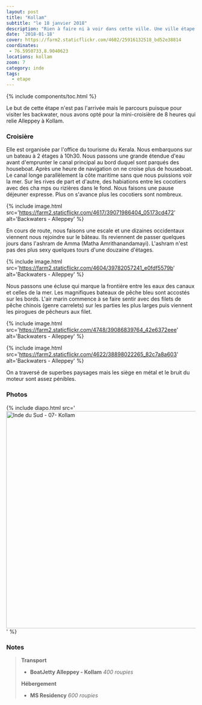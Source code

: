 ```yaml
---
layout: post
title: "Kollam"
subtitle: "le 18 janvier 2018"
description: "Rien à faire ni à voir dans cette ville. Une ville étape avant d'entamer notre remontée vers le nord"
date: '2018-01-18'
cover: https://farm2.staticflickr.com/4602/25916132518_bd52e38814
coordinates:
 - 76.5950733,8.9040623
locations: kollam
zoom: 7
category: inde
tags:
  - etape
---
```


{% include components/toc.html %}

Le but de cette étape n'est pas l'arrivée mais le parcours puisque pour visiter les backwater, nous avons opté pour la mini-croisière de 8 heures qui relie Alleppey à Kollam.

### Croisière

Elle est organisée par l'office du tourisme du Kerala. Nous embarquons sur un bateau à 2 étages à 10h30. Nous passons une grande étendue d'eau avant d'emprunter le canal principal au bord duquel sont parqués des houseboat. Après une heure de navigation on ne croise plus de houseboat. Le canal longe parallèlement la côte maritime sans que nous puissions voir la mer. Sur les rives de part et d'autre, des habiations entre les cocotiers avec des cha   mps ou rizières dans le fond. Nous faisons une pause déjeuner expresse. Plus on s'avance plus les cocotiers sont nombreux.

{% include image.html
  src='https://farm2.staticflickr.com/4617/39071986404_05173cd472'
  alt='Backwaters - Alleppey'
%}

En cours de route, nous faisons une escale et une dizaines occidentaux viennent nous rejoindre sur le bâteau. Ils reviennent de passer quelques jours dans l'ashram de Amma (Matha Amrithanandamayi). L'ashram n'est pas des plus sexy quelques tours d'une douzaine d'étages.

{% include image.html
  src='https://farm2.staticflickr.com/4604/39782057241_e0fdf5579b'
  alt='Backwaters - Alleppey'
%}

Nous passons une écluse qui marque la frontière entre les eaux des canaux et celles de la mer. Les magnifiques bateaux de pêche bleu sont accostés sur les bords. L'air marin commence à se faire sentir avec des filets de pêche chinois (genre carrelets) sur les parties les plus larges puis viennent les pirogues de pêcheurs aux filet.

{% include image.html
  src='https://farm2.staticflickr.com/4748/39086839764_42e6372eee'
  alt='Backwaters - Alleppey'
%}

{% include image.html
  src='https://farm2.staticflickr.com/4622/38898022265_82c7a8a603'
  alt='Backwaters - Alleppey'
%}

On a traversé de superbes paysages mais les siège en métal et le bruit du moteur sont assez pénibles.

### Photos

{% include diapo.html
  src='<a data-flickr-embed="true"  href="https://www.flickr.com/photos/planitude/albums/72157690773951181" title="Inde du Sud - 07- Kollam"><img src="https://farm5.staticflickr.com/4602/25916132518_bd52e38814_b.jpg" width="1024" height="576" alt="Inde du Sud - 07- Kollam"></a><script async src="//embedr.flickr.com/assets/client-code.js" charset="utf-8"></script>'
%}

### Notes

>**Transport**
>
>- **BoatJetty Alleppey - Kollam** *400 roupies*
>
>**Hébergement**
>
>- **MS Residency** *600 roupies*
